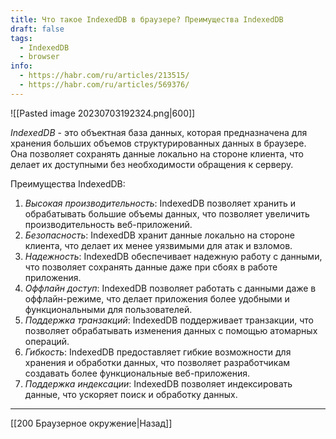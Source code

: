 ```yaml
---
title: Что такое IndexedDB в браузере? Преимущества IndexedDB
draft: false
tags:
  - IndexedDB
  - browser
info:
  - https://habr.com/ru/articles/213515/
  - https://habr.com/ru/articles/569376/
---
```

![[Pasted image 20230703192324.png|600]]

_IndexedDB_ - это объектная база данных, которая предназначена для хранения больших объемов структурированных данных в браузере. Она позволяет сохранять данные локально на стороне клиента, что делает их доступными без необходимости обращения к серверу.

Преимущества IndexedDB:

1. _Высокая производительность_: IndexedDB позволяет хранить и обрабатывать большие объемы данных, что позволяет увеличить производительность веб-приложений.
2. _Безопасность_: IndexedDB хранит данные локально на стороне клиента, что делает их менее уязвимыми для атак и взломов.
3. _Надежность_: IndexedDB обеспечивает надежную работу с данными, что позволяет сохранять данные даже при сбоях в работе приложения.
4. _Оффлайн доступ_: IndexedDB позволяет работать с данными даже в оффлайн-режиме, что делает приложения более удобными и функциональными для пользователей.
5. _Поддержка транзакций_: IndexedDB поддерживает транзакции, что позволяет обрабатывать изменения данных с помощью атомарных операций.
6. _Гибкость_: IndexedDB предоставляет гибкие возможности для хранения и обработки данных, что позволяет разработчикам создавать более функциональные веб-приложения.
7. _Поддержка индексации_: IndexedDB позволяет индексировать данные, что ускоряет поиск и обработку данных.

---

[[200 Браузерное окружение|Назад]]